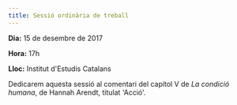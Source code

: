 ```yaml
---
title: Sessió ordinària de treball
---
```


**Dia:** 15 de desembre de 2017

**Hora:** 17h

**Lloc:** Institut d'Estudis Catalans

Dedicarem aquesta sessió al comentari del capítol V de _La condició humana_, de Hannah Arendt, titulat 'Acció'.